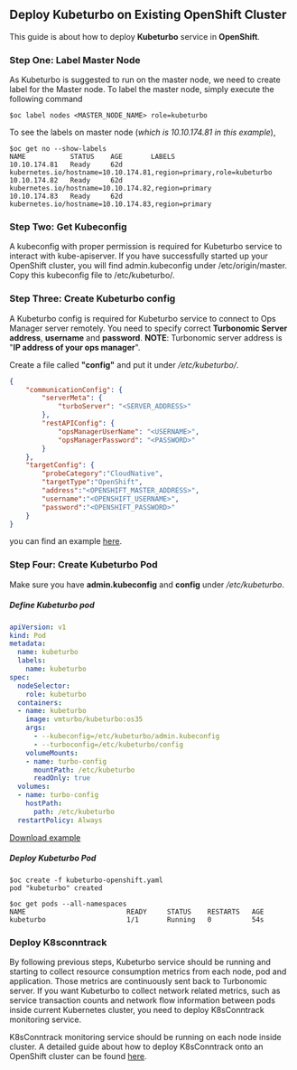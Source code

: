 ## Deploy Kubeturbo on Existing OpenShift Cluster

This guide is about how to deploy **Kubeturbo** service in **OpenShift**.

### Step One: Label Master Node
As Kubeturbo is suggested to run on the master node, we need to create label for the Master node. To label the master node, simply execute the following command

```console
$oc label nodes <MASTER_NODE_NAME> role=kubeturbo
```

To see the labels on master node (*which is 10.10.174.81 in this example*),

```console
$oc get no --show-labels
NAME           STATUS    AGE       LABELS
10.10.174.81   Ready     62d       kubernetes.io/hostname=10.10.174.81,region=primary,role=kubeturbo
10.10.174.82   Ready     62d       kubernetes.io/hostname=10.10.174.82,region=primary
10.10.174.83   Ready     62d       kubernetes.io/hostname=10.10.174.83,region=primary
```

### Step Two: Get Kubeconfig
A kubeconfig with proper permission is required for Kubeturbo service to interact with kube-apiserver. If you have successfully started up your OpenShift cluster, you will find admin.kubeconfig under /etc/origin/master. Copy this kubeconfig file to /etc/kubeturbo/.

### Step Three: Create Kubeturbo config

A Kubeturbo config is required for Kubeturbo service to connect to Ops Manager server remotely. You need to specify correct **Turbonomic Server address**, **username** and **password**.
**NOTE**: Turbonomic server address is "**IP address of your ops manager**".

Create a file called **"config"** and put it under */etc/kubeturbo/*.

```json
{
	"communicationConfig": {
		"serverMeta": {
			"turboServer": "<SERVER_ADDRESS>"
		},
		"restAPIConfig": {
			"opsManagerUserName": "<USERNAME>",
			"opsManagerPassword": "<PASSWORD>"
		}
	},
	"targetConfig": {
		"probeCategory":"CloudNative",
		"targetType":"OpenShift",
		"address":"<OPENSHIFT_MASTER_ADDRESS>",
		"username":"<OPENSHIFT_USERNAME>",
		"password":"<OPENSHIFT_PASSWORD>"
	}
}
```
you can find an example [here](../config).

### Step Four: Create Kubeturbo Pod

Make sure you have **admin.kubeconfig** and **config** under */etc/kubeturbo*.

##### Define Kubeturbo pod

```yaml
apiVersion: v1
kind: Pod
metadata:
  name: kubeturbo
  labels:
    name: kubeturbo
spec:
  nodeSelector:
    role: kubeturbo
  containers:
  - name: kubeturbo
    image: vmturbo/kubeturbo:os35
    args:
      - --kubeconfig=/etc/kubeturbo/admin.kubeconfig
      - --turboconfig=/etc/kubeturbo/config
    volumeMounts:
    - name: turbo-config
      mountPath: /etc/kubeturbo
      readOnly: true
  volumes:
  - name: turbo-config
    hostPath:
      path: /etc/kubeturbo
  restartPolicy: Always
```

[Download example](kubeturbo-openshift.yaml?raw=true)

##### Deploy Kubeturbo Pod

```console
$oc create -f kubeturbo-openshift.yaml
pod "kubeturbo" created

$oc get pods --all-namespaces
NAME                         READY     STATUS    RESTARTS   AGE
kubeturbo                    1/1       Running   0          54s
```

### Deploy K8sconntrack

By following previous steps, Kubeturbo service should be running and starting to collect resource consumption metrics from each node, pod and application. Those metrics are continuously sent back to Turbonomic server. If you want Kubeturbo to collect network related metrics, such as service transaction counts and network flow information between pods inside current Kubernetes cluster, you need to deploy K8sConntrack monitoring service.

K8sConntrack monitoring service should be running on each node inside cluster. A detailed guide about how to deploy K8sConntrack onto an OpenShift cluster can be found [here](https://github.com/DongyiYang/k8sconnection/blob/master/deploy/openshift_deploy/README.md).
